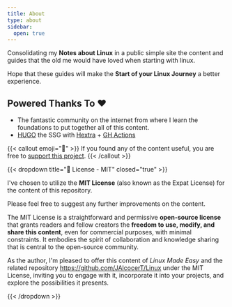 ```yaml
---
title: About
type: about
sidebar:
  open: true
---
```


Consolidating my **Notes about Linux** in a public simple site the content and guides that the old me would have loved when starting with linux.

Hope that these guides will make the **Start of your Linux Journey** a better experience.


## Powered Thanks To ❤️ 

* The fantastic community on the internet from where I learn the foundations to put together all of this content.
* [HUGO](https://github.com/gohugoio/hugo) the SSG with [Hextra](https://github.com/imfing/hextra) + [GH Actions](https://github.com/JAlcocerT/Linux/tree/main/.github/workflows)

{{< callout emoji="📢" >}}
  If you found any of the content useful, you are free to [support this project](https://ko-fi.com/jalcocertech).
{{< /callout >}}

{{< dropdown title="📜 License - MIT" closed="true" >}}

I've chosen to utilize the **MIT License** (also known as the Expat License) for the content of this repository.

Please feel free to suggest any further improvements on the content.

The MIT License is a straightforward and permissive **open-source license** that grants readers and fellow creators the **freedom to use, modify, and share this content**, even for commercial purposes, with minimal constraints. It embodies the spirit of collaboration and knowledge sharing that is central to the open-source community.

As the author, I'm pleased to offer this content of *Linux Made Easy* and the related repository <https://github.com/JAlcocerT/Linux> under the MIT License, inviting you to engage with it, incorporate it into your projects, and explore the possibilities it presents.

{{< /dropdown >}}